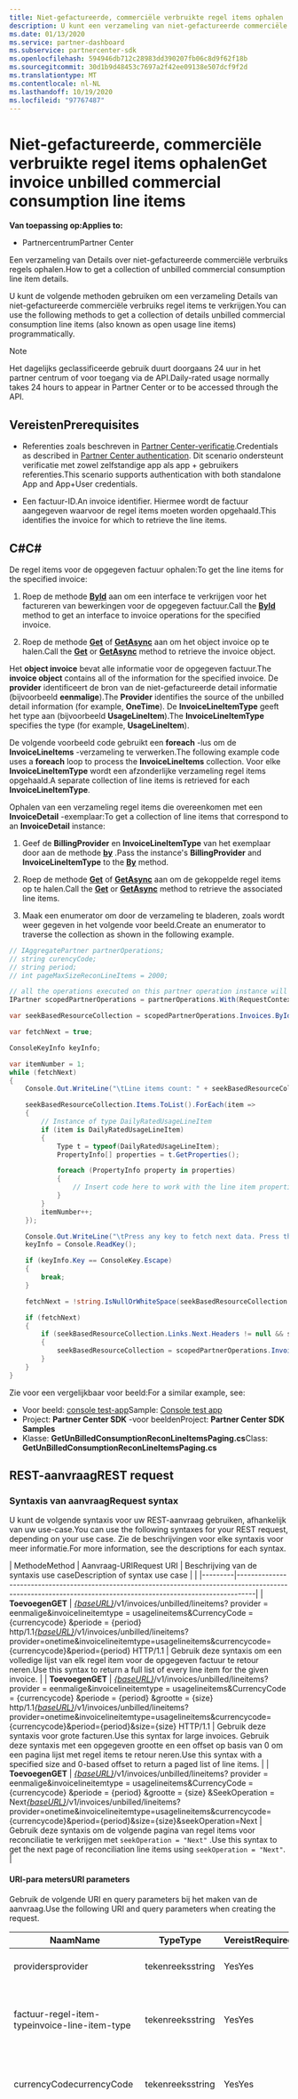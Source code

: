 ```yaml
---
title: Niet-gefactureerde, commerciële verbruikte regel items ophalen
description: U kunt een verzameling van niet-gefactureerde commerciële verbruiks regel items voor een opgegeven factuur ophalen met behulp van de Partner Center-Api's.
ms.date: 01/13/2020
ms.service: partner-dashboard
ms.subservice: partnercenter-sdk
ms.openlocfilehash: 594946db712c28983dd390207fb06c8d9f62f18b
ms.sourcegitcommit: 30d1b9d48453c7697a2f42ee09138e507dcf9f2d
ms.translationtype: MT
ms.contentlocale: nl-NL
ms.lasthandoff: 10/19/2020
ms.locfileid: "97767487"
---
```

# <a name="get-invoice-unbilled-commercial-consumption-line-items"></a><span data-ttu-id="71c1b-103">Niet-gefactureerde, commerciële verbruikte regel items ophalen</span><span class="sxs-lookup"><span data-stu-id="71c1b-103">Get invoice unbilled commercial consumption line items</span></span>

<span data-ttu-id="71c1b-104">**Van toepassing op:**</span><span class="sxs-lookup"><span data-stu-id="71c1b-104">**Applies to:**</span></span>

- <span data-ttu-id="71c1b-105">Partnercentrum</span><span class="sxs-lookup"><span data-stu-id="71c1b-105">Partner Center</span></span>

<span data-ttu-id="71c1b-106">Een verzameling van Details over niet-gefactureerde commerciële verbruiks regels ophalen.</span><span class="sxs-lookup"><span data-stu-id="71c1b-106">How to get a collection of unbilled commercial consumption line item details.</span></span>

<span data-ttu-id="71c1b-107">U kunt de volgende methoden gebruiken om een verzameling Details van niet-gefactureerde commerciële verbruiks regel items te verkrijgen.</span><span class="sxs-lookup"><span data-stu-id="71c1b-107">You can use the following methods to get a collection of details unbilled commercial consumption line items (also known as open usage line items) programmatically.</span></span>

>[!NOTE]
><span data-ttu-id="71c1b-108">Het dagelijks geclassificeerde gebruik duurt doorgaans 24 uur in het partner centrum of voor toegang via de API.</span><span class="sxs-lookup"><span data-stu-id="71c1b-108">Daily-rated usage normally takes 24 hours to appear in Partner Center or to be accessed through the API.</span></span>

## <a name="prerequisites"></a><span data-ttu-id="71c1b-109">Vereisten</span><span class="sxs-lookup"><span data-stu-id="71c1b-109">Prerequisites</span></span>

- <span data-ttu-id="71c1b-110">Referenties zoals beschreven in [Partner Center-verificatie](partner-center-authentication.md).</span><span class="sxs-lookup"><span data-stu-id="71c1b-110">Credentials as described in [Partner Center authentication](partner-center-authentication.md).</span></span> <span data-ttu-id="71c1b-111">Dit scenario ondersteunt verificatie met zowel zelfstandige app als app + gebruikers referenties.</span><span class="sxs-lookup"><span data-stu-id="71c1b-111">This scenario supports authentication with both standalone App and App+User credentials.</span></span>

- <span data-ttu-id="71c1b-112">Een factuur-ID.</span><span class="sxs-lookup"><span data-stu-id="71c1b-112">An invoice identifier.</span></span> <span data-ttu-id="71c1b-113">Hiermee wordt de factuur aangegeven waarvoor de regel items moeten worden opgehaald.</span><span class="sxs-lookup"><span data-stu-id="71c1b-113">This identifies the invoice for which to retrieve the line items.</span></span>

## <a name="c"></a><span data-ttu-id="71c1b-114">C\#</span><span class="sxs-lookup"><span data-stu-id="71c1b-114">C\#</span></span>

<span data-ttu-id="71c1b-115">De regel items voor de opgegeven factuur ophalen:</span><span class="sxs-lookup"><span data-stu-id="71c1b-115">To get the line items for the specified invoice:</span></span>

1. <span data-ttu-id="71c1b-116">Roep de methode [**ById**](/dotnet/api/microsoft.store.partnercenter.invoices.iinvoicecollection.byid) aan om een interface te verkrijgen voor het factureren van bewerkingen voor de opgegeven factuur.</span><span class="sxs-lookup"><span data-stu-id="71c1b-116">Call the [**ById**](/dotnet/api/microsoft.store.partnercenter.invoices.iinvoicecollection.byid) method to get an interface to invoice operations for the specified invoice.</span></span>

2. <span data-ttu-id="71c1b-117">Roep de methode [**Get**](/dotnet/api/microsoft.store.partnercenter.invoices.iinvoice.get) of [**GetAsync**](/dotnet/api/microsoft.store.partnercenter.invoices.iinvoice.getasync) aan om het object invoice op te halen.</span><span class="sxs-lookup"><span data-stu-id="71c1b-117">Call the [**Get**](/dotnet/api/microsoft.store.partnercenter.invoices.iinvoice.get) or [**GetAsync**](/dotnet/api/microsoft.store.partnercenter.invoices.iinvoice.getasync) method to retrieve the invoice object.</span></span>

<span data-ttu-id="71c1b-118">Het **object invoice** bevat alle informatie voor de opgegeven factuur.</span><span class="sxs-lookup"><span data-stu-id="71c1b-118">The **invoice object** contains all of the information for the specified invoice.</span></span> <span data-ttu-id="71c1b-119">De **provider** identificeert de bron van de niet-gefactureerde detail informatie (bijvoorbeeld **eenmalige**).</span><span class="sxs-lookup"><span data-stu-id="71c1b-119">The **Provider** identifies the source of the unbilled detail information (for example, **OneTime**).</span></span> <span data-ttu-id="71c1b-120">De **InvoiceLineItemType** geeft het type aan (bijvoorbeeld **UsageLineItem**).</span><span class="sxs-lookup"><span data-stu-id="71c1b-120">The **InvoiceLineItemType** specifies the type (for example, **UsageLineItem**).</span></span>

<span data-ttu-id="71c1b-121">De volgende voorbeeld code gebruikt een **foreach** -lus om de **InvoiceLineItems** -verzameling te verwerken.</span><span class="sxs-lookup"><span data-stu-id="71c1b-121">The following example code uses a **foreach** loop to process the **InvoiceLineItems** collection.</span></span> <span data-ttu-id="71c1b-122">Voor elke **InvoiceLineItemType** wordt een afzonderlijke verzameling regel items opgehaald.</span><span class="sxs-lookup"><span data-stu-id="71c1b-122">A separate collection of line items is retrieved for each **InvoiceLineItemType**.</span></span>

<span data-ttu-id="71c1b-123">Ophalen van een verzameling regel items die overeenkomen met een **InvoiceDetail** -exemplaar:</span><span class="sxs-lookup"><span data-stu-id="71c1b-123">To get a collection of line items that correspond to an **InvoiceDetail** instance:</span></span>

1. <span data-ttu-id="71c1b-124">Geef de **BillingProvider** en **InvoiceLineItemType** van het exemplaar door aan de methode [**by**](/dotnet/api/microsoft.store.partnercenter.invoices.iinvoice.by) .</span><span class="sxs-lookup"><span data-stu-id="71c1b-124">Pass the instance's **BillingProvider** and **InvoiceLineItemType** to the [**By**](/dotnet/api/microsoft.store.partnercenter.invoices.iinvoice.by) method.</span></span>

2. <span data-ttu-id="71c1b-125">Roep de methode [**Get**](/dotnet/api/microsoft.store.partnercenter.invoices.iinvoice.get) of [**GetAsync**](/dotnet/api/microsoft.store.partnercenter.invoices.iinvoice.getasync) aan om de gekoppelde regel items op te halen.</span><span class="sxs-lookup"><span data-stu-id="71c1b-125">Call the [**Get**](/dotnet/api/microsoft.store.partnercenter.invoices.iinvoice.get) or [**GetAsync**](/dotnet/api/microsoft.store.partnercenter.invoices.iinvoice.getasync) method to retrieve the associated line items.</span></span>
3. <span data-ttu-id="71c1b-126">Maak een enumerator om door de verzameling te bladeren, zoals wordt weer gegeven in het volgende voor beeld.</span><span class="sxs-lookup"><span data-stu-id="71c1b-126">Create an enumerator to traverse the collection as shown in the following example.</span></span>

``` csharp
// IAggregatePartner partnerOperations;
// string curencyCode;
// string period;
// int pageMaxSizeReconLineItems = 2000;

// all the operations executed on this partner operation instance will share the same correlation Id but will differ in request Id
IPartner scopedPartnerOperations = partnerOperations.With(RequestContextFactory.Instance.Create(Guid.NewGuid()));

var seekBasedResourceCollection = scopedPartnerOperations.Invoices.ById("unbilled").By("onetime", "usagelineitems", curencyCode, period, pageMaxSizeReconLineItems).Get();

var fetchNext = true;

ConsoleKeyInfo keyInfo;

var itemNumber = 1;
while (fetchNext)
{
    Console.Out.WriteLine("\tLine items count: " + seekBasedResourceCollection.Items.Count());

    seekBasedResourceCollection.Items.ToList().ForEach(item =>
    {
        // Instance of type DailyRatedUsageLineItem
        if (item is DailyRatedUsageLineItem)
        {
            Type t = typeof(DailyRatedUsageLineItem);
            PropertyInfo[] properties = t.GetProperties();

            foreach (PropertyInfo property in properties)
            {
                // Insert code here to work with the line item properties
            }
        }
        itemNumber++;
    });

    Console.Out.WriteLine("\tPress any key to fetch next data. Press the Escape (Esc) key to quit: \n");
    keyInfo = Console.ReadKey();

    if (keyInfo.Key == ConsoleKey.Escape)
    {
        break;
    }

    fetchNext = !string.IsNullOrWhiteSpace(seekBasedResourceCollection.ContinuationToken);

    if (fetchNext)
    {
        if (seekBasedResourceCollection.Links.Next.Headers != null && seekBasedResourceCollection.Links.Next.Headers.Any())
        {
            seekBasedResourceCollection = scopedPartnerOperations.Invoices.ById("unbilled").By("onetime", "usagelineitems", curencyCode, period, pageMaxSizeReconLineItems).Seek(seekBasedResourceCollection.ContinuationToken, SeekOperation.Next);
        }
    }
}
```

<span data-ttu-id="71c1b-127">Zie voor een vergelijkbaar voor beeld:</span><span class="sxs-lookup"><span data-stu-id="71c1b-127">For a similar example, see:</span></span>

- <span data-ttu-id="71c1b-128">Voor beeld: [console test-app](console-test-app.md)</span><span class="sxs-lookup"><span data-stu-id="71c1b-128">Sample: [Console test app](console-test-app.md)</span></span>
- <span data-ttu-id="71c1b-129">Project: **Partner Center SDK** -voor beelden</span><span class="sxs-lookup"><span data-stu-id="71c1b-129">Project: **Partner Center SDK Samples**</span></span>
- <span data-ttu-id="71c1b-130">Klasse: **GetUnBilledConsumptionReconLineItemsPaging.cs**</span><span class="sxs-lookup"><span data-stu-id="71c1b-130">Class: **GetUnBilledConsumptionReconLineItemsPaging.cs**</span></span>

## <a name="rest-request"></a><span data-ttu-id="71c1b-131">REST-aanvraag</span><span class="sxs-lookup"><span data-stu-id="71c1b-131">REST request</span></span>

### <a name="request-syntax"></a><span data-ttu-id="71c1b-132">Syntaxis van aanvraag</span><span class="sxs-lookup"><span data-stu-id="71c1b-132">Request syntax</span></span>

<span data-ttu-id="71c1b-133">U kunt de volgende syntaxis voor uw REST-aanvraag gebruiken, afhankelijk van uw use-case.</span><span class="sxs-lookup"><span data-stu-id="71c1b-133">You can use the following syntaxes for your REST request, depending on your use case.</span></span> <span data-ttu-id="71c1b-134">Zie de beschrijvingen voor elke syntaxis voor meer informatie.</span><span class="sxs-lookup"><span data-stu-id="71c1b-134">For more information, see the descriptions for each syntax.</span></span>

 | <span data-ttu-id="71c1b-135">Methode</span><span class="sxs-lookup"><span data-stu-id="71c1b-135">Method</span></span>  | <span data-ttu-id="71c1b-136">Aanvraag-URI</span><span class="sxs-lookup"><span data-stu-id="71c1b-136">Request URI</span></span>         | <span data-ttu-id="71c1b-137">Beschrijving van de syntaxis use case</span><span class="sxs-lookup"><span data-stu-id="71c1b-137">Description of syntax use case</span></span> |                                                                                                                                            |
|---------|-----------------------------------------------------------------------------------------------------------------------------------------------------------------|
| <span data-ttu-id="71c1b-138">**Toevoegen**</span><span class="sxs-lookup"><span data-stu-id="71c1b-138">**GET**</span></span> | <span data-ttu-id="71c1b-139">[*{baseURL}*](partner-center-rest-urls.md)/v1/invoices/unbilled/lineitems? provider = eenmalige&invoicelineitemtype = usagelineitems&CurrencyCode = {currencycode} &periode = {period} http/1.1</span><span class="sxs-lookup"><span data-stu-id="71c1b-139">[*{baseURL}*](partner-center-rest-urls.md)/v1/invoices/unbilled/lineitems?provider=onetime&invoicelineitemtype=usagelineitems&currencycode={currencycode}&period={period} HTTP/1.1</span></span>                              | <span data-ttu-id="71c1b-140">Gebruik deze syntaxis om een volledige lijst van elk regel item voor de opgegeven factuur te retour neren.</span><span class="sxs-lookup"><span data-stu-id="71c1b-140">Use this syntax to return a full list of every line item for the given invoice.</span></span> |
| <span data-ttu-id="71c1b-141">**Toevoegen**</span><span class="sxs-lookup"><span data-stu-id="71c1b-141">**GET**</span></span> | <span data-ttu-id="71c1b-142">[*{baseURL}*](partner-center-rest-urls.md)/v1/invoices/unbilled/lineitems? provider = eenmalige&invoicelineitemtype = usagelineitems&CurrencyCode = {currencycode} &periode = {period} &grootte = {size} http/1.1</span><span class="sxs-lookup"><span data-stu-id="71c1b-142">[*{baseURL}*](partner-center-rest-urls.md)/v1/invoices/unbilled/lineitems?provider=onetime&invoicelineitemtype=usagelineitems&currencycode={currencycode}&period={period}&size={size} HTTP/1.1</span></span>  | <span data-ttu-id="71c1b-143">Gebruik deze syntaxis voor grote facturen.</span><span class="sxs-lookup"><span data-stu-id="71c1b-143">Use this syntax for large invoices.</span></span> <span data-ttu-id="71c1b-144">Gebruik deze syntaxis met een opgegeven grootte en een offset op basis van 0 om een pagina lijst met regel items te retour neren.</span><span class="sxs-lookup"><span data-stu-id="71c1b-144">Use this syntax with a specified size and 0-based offset to return a paged list of line items.</span></span> |
| <span data-ttu-id="71c1b-145">**Toevoegen**</span><span class="sxs-lookup"><span data-stu-id="71c1b-145">**GET**</span></span> | <span data-ttu-id="71c1b-146">[*{baseURL}*](partner-center-rest-urls.md)/v1/invoices/unbilled/lineitems? provider = eenmalige&invoicelineitemtype = usagelineitems&CurrencyCode = {currencycode} &periode = {period} &grootte = {size} &SeekOperation = Next</span><span class="sxs-lookup"><span data-stu-id="71c1b-146">[*{baseURL}*](partner-center-rest-urls.md)/v1/invoices/unbilled/lineitems?provider=onetime&invoicelineitemtype=usagelineitems&currencycode={currencycode}&period={period}&size={size}&seekOperation=Next</span></span>                               | <span data-ttu-id="71c1b-147">Gebruik deze syntaxis om de volgende pagina van regel items voor reconciliatie te verkrijgen met `seekOperation = "Next"` .</span><span class="sxs-lookup"><span data-stu-id="71c1b-147">Use this syntax to get the next page of reconciliation line items using `seekOperation = "Next"`.</span></span> |

#### <a name="uri-parameters"></a><span data-ttu-id="71c1b-148">URI-para meters</span><span class="sxs-lookup"><span data-stu-id="71c1b-148">URI parameters</span></span>

<span data-ttu-id="71c1b-149">Gebruik de volgende URI en query parameters bij het maken van de aanvraag.</span><span class="sxs-lookup"><span data-stu-id="71c1b-149">Use the following URI and query parameters when creating the request.</span></span>

| <span data-ttu-id="71c1b-150">Naam</span><span class="sxs-lookup"><span data-stu-id="71c1b-150">Name</span></span>                   | <span data-ttu-id="71c1b-151">Type</span><span class="sxs-lookup"><span data-stu-id="71c1b-151">Type</span></span>   | <span data-ttu-id="71c1b-152">Vereist</span><span class="sxs-lookup"><span data-stu-id="71c1b-152">Required</span></span> | <span data-ttu-id="71c1b-153">Beschrijving</span><span class="sxs-lookup"><span data-stu-id="71c1b-153">Description</span></span>                                                                     |
|------------------------|--------|----------|---------------------------------------------------------------------------------|
| <span data-ttu-id="71c1b-154">providers</span><span class="sxs-lookup"><span data-stu-id="71c1b-154">provider</span></span>               | <span data-ttu-id="71c1b-155">tekenreeks</span><span class="sxs-lookup"><span data-stu-id="71c1b-155">string</span></span> | <span data-ttu-id="71c1b-156">Yes</span><span class="sxs-lookup"><span data-stu-id="71c1b-156">Yes</span></span>      | <span data-ttu-id="71c1b-157">De provider: '**eenmalige**'.</span><span class="sxs-lookup"><span data-stu-id="71c1b-157">The provider: "**OneTime**".</span></span>                                                |
| <span data-ttu-id="71c1b-158">factuur-regel-item-type</span><span class="sxs-lookup"><span data-stu-id="71c1b-158">invoice-line-item-type</span></span> | <span data-ttu-id="71c1b-159">tekenreeks</span><span class="sxs-lookup"><span data-stu-id="71c1b-159">string</span></span> | <span data-ttu-id="71c1b-160">Yes</span><span class="sxs-lookup"><span data-stu-id="71c1b-160">Yes</span></span>      | <span data-ttu-id="71c1b-161">Het type factuur Details: "**UsageLineItems**", "**UsageLineItems**".</span><span class="sxs-lookup"><span data-stu-id="71c1b-161">The type of invoice detail: "**UsageLineItems**", "**UsageLineItems**".</span></span>               |
| <span data-ttu-id="71c1b-162">currencyCode</span><span class="sxs-lookup"><span data-stu-id="71c1b-162">currencyCode</span></span>           | <span data-ttu-id="71c1b-163">tekenreeks</span><span class="sxs-lookup"><span data-stu-id="71c1b-163">string</span></span> | <span data-ttu-id="71c1b-164">Yes</span><span class="sxs-lookup"><span data-stu-id="71c1b-164">Yes</span></span>      | <span data-ttu-id="71c1b-165">De valuta code voor de niet-gefactureerde regel items.</span><span class="sxs-lookup"><span data-stu-id="71c1b-165">The currency code for the unbilled line items.</span></span>                                  |
| <span data-ttu-id="71c1b-166">period</span><span class="sxs-lookup"><span data-stu-id="71c1b-166">period</span></span>                 | <span data-ttu-id="71c1b-167">tekenreeks</span><span class="sxs-lookup"><span data-stu-id="71c1b-167">string</span></span> | <span data-ttu-id="71c1b-168">Yes</span><span class="sxs-lookup"><span data-stu-id="71c1b-168">Yes</span></span>      | <span data-ttu-id="71c1b-169">De periode voor niet-gefactureerde afstemming (bijvoorbeeld: **huidige**, **vorige**).</span><span class="sxs-lookup"><span data-stu-id="71c1b-169">The period for unbilled recon (for example: **current**, **previous**).</span></span><br/><br/><span data-ttu-id="71c1b-170">**Vorige** : als de facturerings cyclus 01/01/2020 – 01/31/2020 dan is, is de kans groot dat uw factuur wordt gegenereerd tussen 02/06/2020 en 02/08/2020 UTC-tijd.</span><span class="sxs-lookup"><span data-stu-id="71c1b-170">**Previous** – if the billing cycle is 01/01/2020 – 01/31/2020 then, most likely that your invoice is generated between 02/06/2020 and 02/08/2020 UTC time.</span></span> <span data-ttu-id="71c1b-171">Als u de niet-gefactureerde gebruiks gegevens van de facturerings cyclus (01/01/2020 – 01/31/2020) wilt opvragen op elke tijd tussen 02/01/2020 en de door de factuur gegenereerde datum (tussen 02/06/2020 en 02/08/2020 UTC-tijd), moet u de periode als ' eerder ' kiezen.</span><span class="sxs-lookup"><span data-stu-id="71c1b-171">If you need to query your unbilled usage data of the billing cycle (01/01/2020 – 01/31/2020) on any time between 02/01/2020 and the invoice-generated date (which is between 02/06/2020 and 02/08/2020 UTC time), then, you need to choose Period as "Previous".</span></span><br/><br/><span data-ttu-id="71c1b-172">**Huidige** – als de facturerings cyclus 01/01/2020 – 01/31/2020 is, is de kans groot dat uw factuur wordt gegenereerd tussen 02/06/2020 en 02/08/2020 UTC-tijd.</span><span class="sxs-lookup"><span data-stu-id="71c1b-172">**Current** – if the billing cycle is 01/01/2020 – 01/31/2020 then, most likely that your invoice is generated between 02/06/2020 and 02/08/2020 UTC time.</span></span> <span data-ttu-id="71c1b-173">Als u uw niet-gefactureerde gebruiks gegevens van de facturerings cyclus (01/01/2020 – 01/31/2020) wilt doorzoeken op elke tijd tussen 01/01/2020 en 01/31/2020 die binnen uw facturerings cyclus valt, moet u periode kiezen als ' Huidig '.</span><span class="sxs-lookup"><span data-stu-id="71c1b-173">If you need to query your unbilled usage data of the billing cycle (01/01/2020 – 01/31/2020) on any time between 01/01/2020 and 01/31/2020 which is within your billing cycle, then, you need to choose Period as "Current".</span></span> |
| <span data-ttu-id="71c1b-174">grootte</span><span class="sxs-lookup"><span data-stu-id="71c1b-174">size</span></span>                   | <span data-ttu-id="71c1b-175">getal</span><span class="sxs-lookup"><span data-stu-id="71c1b-175">number</span></span> | <span data-ttu-id="71c1b-176">No</span><span class="sxs-lookup"><span data-stu-id="71c1b-176">No</span></span>       | <span data-ttu-id="71c1b-177">Het maximum aantal items dat moet worden geretourneerd.</span><span class="sxs-lookup"><span data-stu-id="71c1b-177">The maximum number of items to return.</span></span> <span data-ttu-id="71c1b-178">De standaard grootte is 2000.</span><span class="sxs-lookup"><span data-stu-id="71c1b-178">The default size is 2000.</span></span>                    |
| <span data-ttu-id="71c1b-179">seekOperation</span><span class="sxs-lookup"><span data-stu-id="71c1b-179">seekOperation</span></span>          | <span data-ttu-id="71c1b-180">tekenreeks</span><span class="sxs-lookup"><span data-stu-id="71c1b-180">string</span></span> | <span data-ttu-id="71c1b-181">No</span><span class="sxs-lookup"><span data-stu-id="71c1b-181">No</span></span>       | <span data-ttu-id="71c1b-182">Stel `seekOperation=Next` deze waarde in om de volgende pagina met lijn items voor afstemming weer te geven.</span><span class="sxs-lookup"><span data-stu-id="71c1b-182">Set `seekOperation=Next` to get the next page of reconciliation line items.</span></span>                |

### <a name="request-headers"></a><span data-ttu-id="71c1b-183">Aanvraagheaders</span><span class="sxs-lookup"><span data-stu-id="71c1b-183">Request headers</span></span>

<span data-ttu-id="71c1b-184">Zie voor meer informatie [Partner Center rest headers](headers.md).</span><span class="sxs-lookup"><span data-stu-id="71c1b-184">For more information, see [Partner Center REST headers](headers.md).</span></span>

### <a name="request-body"></a><span data-ttu-id="71c1b-185">Aanvraagbody</span><span class="sxs-lookup"><span data-stu-id="71c1b-185">Request body</span></span>

<span data-ttu-id="71c1b-186">Geen.</span><span class="sxs-lookup"><span data-stu-id="71c1b-186">None.</span></span>

## <a name="rest-response"></a><span data-ttu-id="71c1b-187">REST-antwoord</span><span class="sxs-lookup"><span data-stu-id="71c1b-187">REST response</span></span>

<span data-ttu-id="71c1b-188">Als dit is gelukt, bevat het antwoord het verzamelen van regel items.</span><span class="sxs-lookup"><span data-stu-id="71c1b-188">If successful, the response contains the collection of line item details.</span></span>

<span data-ttu-id="71c1b-189">*Voor de **ChargeType** van het regel item wordt de **gekochte** waarde toegewezen aan **Nieuw** en de **terugbetaling** van de waarde wordt toegewezen om te **Annuleren**.*</span><span class="sxs-lookup"><span data-stu-id="71c1b-189">*For the line item **ChargeType**, the value **Purchase** is mapped to **New** and the value **Refund** is mapped to **Cancel**.*</span></span>

### <a name="response-success-and-error-codes"></a><span data-ttu-id="71c1b-190">Geslaagde en fout codes</span><span class="sxs-lookup"><span data-stu-id="71c1b-190">Response success and error codes</span></span>

<span data-ttu-id="71c1b-191">Elk antwoord wordt geleverd met een HTTP-status code die aangeeft of de fout is opgetreden of mislukt en aanvullende informatie over fout opsporing.</span><span class="sxs-lookup"><span data-stu-id="71c1b-191">Each response comes with an HTTP status code that indicates success or failure and additional debugging information.</span></span> <span data-ttu-id="71c1b-192">Gebruik een hulp programma voor netwerk tracering om deze code, het fout type en aanvullende para meters te lezen.</span><span class="sxs-lookup"><span data-stu-id="71c1b-192">Use a network trace tool to read this code, error type, and additional parameters.</span></span> <span data-ttu-id="71c1b-193">Zie [rest-fout codes van het partner centrum](error-codes.md)voor de volledige lijst.</span><span class="sxs-lookup"><span data-stu-id="71c1b-193">For the full list, see [Partner Center REST error codes](error-codes.md).</span></span>

## <a name="request-response-examples"></a><span data-ttu-id="71c1b-194">Aanvraag-antwoord voorbeelden</span><span class="sxs-lookup"><span data-stu-id="71c1b-194">Request-response examples</span></span>

### <a name="request-response-example-1"></a><span data-ttu-id="71c1b-195">Aanvraag-antwoord-voor beeld 1</span><span class="sxs-lookup"><span data-stu-id="71c1b-195">Request-response example 1</span></span>

<span data-ttu-id="71c1b-196">De volgende details zijn van toepassing op dit voor beeld:</span><span class="sxs-lookup"><span data-stu-id="71c1b-196">The following details apply to this example:</span></span>

- <span data-ttu-id="71c1b-197">**Provider**: **eenmalige**</span><span class="sxs-lookup"><span data-stu-id="71c1b-197">**Provider**: **OneTime**</span></span>
- <span data-ttu-id="71c1b-198">**InvoiceLineItemType**: **UsageLineItems**</span><span class="sxs-lookup"><span data-stu-id="71c1b-198">**InvoiceLineItemType**: **UsageLineItems**</span></span>
- <span data-ttu-id="71c1b-199">**Periode**: **vorige**</span><span class="sxs-lookup"><span data-stu-id="71c1b-199">**Period**: **Previous**</span></span>

#### <a name="request-example-1"></a><span data-ttu-id="71c1b-200">Voor beeld 1 aanvragen</span><span class="sxs-lookup"><span data-stu-id="71c1b-200">Request example 1</span></span>

```http
GET https://api.partnercenter.microsoft.com/v1//invoices/unbilled/lineitems?provider=onetime&invoicelineitemtype=usagelineitems&currencycode=usd&period=previous&size=2000 HTTP/1.1
Authorization: Bearer <token>
Accept: application/json
MS-RequestId: 1234ecb8-37af-45f4-a1a1-358de3ca2b9e
MS-CorrelationId: 5e612512-4345-4bb0-866e-47aeda031234
X-Locale: en-US
MS-PartnerCenter-Application: Partner Center .NET SDK Samples
Host: api.partnercenter.microsoft.com
```

### <a name="response-example-1"></a><span data-ttu-id="71c1b-201">Antwoord voorbeeld 1</span><span class="sxs-lookup"><span data-stu-id="71c1b-201">Response example 1</span></span>

```http
HTTP/1.1 200 OK
Content-Length: 2484
Content-Type: application/json; charset=utf-8
MS-CorrelationId: 5e612512-4345-4bb0-866e-47aeda031234
MS-RequestId: 1234ecb8-37af-45f4-a1a1-358de3ca2b9e
MS-CV: bpqyomePDUqrSSYC.0
MS-ServerId: 202010406
Date: Wed, 20 Feb 2019 19:59:27 GMT

{
    "totalCount": 2,
    "items": [
        {
            "partnerId": "00083575-bbd0-54de-b2ad-0f5b0e927d71",
            "partnerName": "MTBC",
            "customerId": "",
            "customerName": "",
            "customerDomainName": "",
            "invoiceNumber": "",
            "productId": "",
            "skuId": "",
            "availabilityId": "",
            "skuName": "VM-Series Next-Generation Firewall (Bundle 2 PAYG)",
            "productName": "VM-Series Next Generation Firewall",
            "publisherName": "Test Alto Networks, Inc.",
            "publisherId": "",
            "subscriptionId": "12345678-04d9-421c-baf8-e3b8dd62ddba",
            "subscriptionDescription": "Pay-As-You-Go",
            "chargeStartDate": "2019-01-01T00:00:00Z",
            "chargeEndDate": "2019-02-01T00:00:00Z",
            "usageDate": "2019-01-01T00:00:00Z",
            "meterType": "1 Compute Hour - 4core",
            "meterCategory": "Virtual Machine Licenses",
            "meterId": "4core",
            "meterSubCategory": "VM-Series Next Generation Firewall",
            "meterName": "VM-Series Next Generation Firewall - VM-Series Next-Generation Firewall (Bundle 2 PAYG) - 4 Core Hours",
            "meterRegion": "",
            "unitOfMeasure": "1 Hour",
            "resourceLocation": "EASTUS",
            "consumedService": "Microsoft.Compute",
            "resourceGroup": "ECH-PAN-RG",
            "resourceUri": "/subscriptions/12345678-04d9-421c-baf8-e3b8dd62ddba/resourceGroups/ECH-PAN-RG/providers/Microsoft.Compute/virtualMachines/echpanfw",
            "tags": "",
            "additionalInfo": "{  \"ImageType\": null,  \"ServiceType\": \"Standard_D3_v2\",  \"VMName\": null,  \"VMProperties\": null,  \"UsageType\": \"ComputeHR_SW\"}",
            "serviceInfo1": "",
            "serviceInfo2": "",
            "customerCountry": "",
            "mpnId": "1234567",
            "resellerMpnId": "",
            "chargeType": "",
            "unitPrice": 1.2799888920023,
            "quantity": 24.0,
            "unitType": "",
            "billingPreTaxTotal": 30.7197334080551,
            "billingCurrency": "USD",
            "pricingPreTaxTotal": 30.7197334080551,
            "pricingCurrency": "USD",
            "entitlementId": "1234547f-b249-4edd-9319-637862d8c0b4",
            "entitlementDescription": "Partner Subscription",
            "pcToBCExchangeRate": 1,
            "pcToBCExchangeRateDate": "2019-08-01T00:00:00Z",
            "effectiveUnitPrice": 0,
            "rateOfPartnerEarnedCredit": 0,
            "invoiceLineItemType": "usage_line_items",
            "billingProvider": "marketplace",
            "attributes": {
                "objectType": "DailyRatedUsageLineItem"
            }
         },
         {
            "partnerId": "00083575-bbd0-54de-b2ad-0f5b0e927d71",
            "partnerName": "MTBC",
            "customerId": "",
            "customerName": "",
            "customerDomainName": "",
            "invoiceNumber": "",
            "productId": "",
            "skuId": "",
            "availabilityId": "",
            "skuName": "VM-Series Next-Generation Firewall (Bundle 2 PAYG)",
            "productName": "VM-Series Next Generation Firewall",
            "publisherName": "Test Alto Networks, Inc.",
            "publisherId": "",
            "subscriptionId": "12345678-04d9-421c-baf8-e3b8dd62ddba",
            "subscriptionDescription": "Pay-As-You-Go",
            "chargeStartDate": "2019-01-01T00:00:00Z",
            "chargeEndDate": "2019-02-01T00:00:00Z",
            "usageDate": "2019-01-02T00:00:00Z",
            "meterType": "1 Compute Hour - 4core",
            "meterCategory": "Virtual Machine Licenses",
            "meterId": "4core",
            "meterSubCategory": "VM-Series Next Generation Firewall",
            "meterName": "VM-Series Next Generation Firewall - VM-Series Next-Generation Firewall (Bundle 2 PAYG) - 4 Core Hours",
            "meterRegion": "",
            "unitOfMeasure": "1 Hour",
            "resourceLocation": "EASTUS",
            "consumedService": "Microsoft.Compute",
            "resourceGroup": "ECH-PAN-RG",
            "resourceUri": "/subscriptions/12345678-04d9-421c-baf8-e3b8dd62ddba/resourceGroups/ECH-PAN-RG/providers/Microsoft.Compute/virtualMachines/echpanfw",
            "tags": "",
            "additionalInfo": "{  \"ImageType\": null,  \"ServiceType\": \"Standard_D3_v2\",  \"VMName\": null,  \"VMProperties\": null,  \"UsageType\": \"ComputeHR_SW\"}",
            "serviceInfo1": "",
            "serviceInfo2": "",
            "customerCountry": "",
            "mpnId": "1234567",
            "resellerMpnId": "",
            "chargeType": "",
            "unitPrice": 1.2799888920023,
            "quantity": 24.0,
            "unitType": "",
            "billingPreTaxTotal": 30.7197334080551,
            "billingCurrency": "USD",
            "pricingPreTaxTotal": 30.7197334080551,
            "pricingCurrency": "USD",
            "entitlementId": "31cdf47f-b249-4edd-9319-637862d12345",
            "entitlementDescription": "Partner Subscription",
            "pcToBCExchangeRate": 1,
            "pcToBCExchangeRateDate": "2019-08-01T00:00:00Z",
            "effectiveUnitPrice": 0,
            "rateOfPartnerEarnedCredit": 0,
            "invoiceLineItemType": "usage_line_items",
            "billingProvider": "marketplace",
            "attributes": {
                "objectType": "DailyRatedUsageLineItem"
            }
        }
    ],
    "links": {
        "self": {
            "uri": "/invoices/unbilled/lineitems?provider=onetime&invoicelineitemtype=usagelineitems&currencycode=usd&period=previous&size=2000",
            "method": "GET",
            "headers": []
        },
        "next": {
            "uri": "/invoices/unbilled/lineitems?provider=onetime&invoicelineitemtype=usagelineitems&currencycode=usd&period=previous&size=2000&seekOperation=Next",
            "method": "GET",
            "headers": [
                {
                    "key": "MS-ContinuationToken",
                    "value": "AQAAAA=="
                }
            ]
        }
    },
    "attributes": {
        "objectType": "Collection"
    }
}
```

### <a name="request-response-example-2"></a><span data-ttu-id="71c1b-202">Aanvraag-antwoord-voor beeld 2</span><span class="sxs-lookup"><span data-stu-id="71c1b-202">Request-response example 2</span></span>

<span data-ttu-id="71c1b-203">De volgende details zijn van toepassing op dit voor beeld:</span><span class="sxs-lookup"><span data-stu-id="71c1b-203">The following details apply to this example:</span></span>

- <span data-ttu-id="71c1b-204">**Provider**: **eenmalige**</span><span class="sxs-lookup"><span data-stu-id="71c1b-204">**Provider**: **OneTime**</span></span>
- <span data-ttu-id="71c1b-205">**InvoiceLineItemType**: **UsageLineItems**</span><span class="sxs-lookup"><span data-stu-id="71c1b-205">**InvoiceLineItemType**: **UsageLineItems**</span></span>
- <span data-ttu-id="71c1b-206">**Periode**: **vorige**</span><span class="sxs-lookup"><span data-stu-id="71c1b-206">**Period**: **Previous**</span></span>
- <span data-ttu-id="71c1b-207">**SeekOperation**: **volgende**</span><span class="sxs-lookup"><span data-stu-id="71c1b-207">**SeekOperation**: **Next**</span></span>

#### <a name="request-example-2"></a><span data-ttu-id="71c1b-208">Voor beeld 2 aanvragen</span><span class="sxs-lookup"><span data-stu-id="71c1b-208">Request example 2</span></span>

```http
GET https://api.partnercenter.microsoft.com/v1/invoices/unbilled/lineitems?provider=onetime&invoiceLineItemType=usagelineitems&currencyCode=usd&period=previous&size=2000&seekoperation=next HTTP/1.1
Authorization: Bearer <token>
Accept: application/json
MS-ContinuationToken: d19617b8-fbe5-4684-a5d8-0230972fb0cf,0705c4a9-39f7-4261-ba6d-53e24a9ce47d_a4ayc/80/OGda4BO/1o/V0etpOqiLx1JwB5S3beHW0s=,0d81c700-98b4-4b13-9129-ffd5620f72e7
MS-RequestId: 1234ecb8-37af-45f4-a1a1-358de3ca2b9e
MS-CorrelationId: 5e612512-4345-4bb0-866e-47aeda031234
X-Locale: en-US
MS-PartnerCenter-Application: Partner Center .NET SDK Samples
Host: api.partnercenter.microsoft.com
```

#### <a name="response-example-2"></a><span data-ttu-id="71c1b-209">Antwoord voorbeeld 2</span><span class="sxs-lookup"><span data-stu-id="71c1b-209">Response example 2</span></span>

```http
HTTP/1.1 200 OK
Content-Length: 2484
Content-Type: application/json; charset=utf-8
MS-CorrelationId: 5e612512-4345-4bb0-866e-47aeda031234
MS-RequestId: 1234ecb8-37af-45f4-a1a1-358de3ca2b9e
MS-CV: bpqyomePDUqrSSYC.0
MS-ServerId: 202010406
Date: Wed, 20 Feb 2019 19:59:27 GMT

{
    "totalCount": 1,
    "items": [
        {
            "partnerId": "00083575-bbd0-54de-b2ad-0f5b0e927d71",
            "partnerName": "MTBC",
            "customerId": "",
            "customerName": "",
            "customerDomainName": "",
            "invoiceNumber": "",
            "productId": "",
            "skuId": "",
            "availabilityId": "",
            "skuName": "VM-Series Next-Generation Firewall (Bundle 2 PAYG)",
            "productName": "VM-Series Next Generation Firewall",
            "publisherName": "Test Alto Networks, Inc.",
            "publisherId": "",
            "subscriptionId": "12345678-04d9-421c-baf8-e3b8dd62ddba",
            "subscriptionDescription": "Pay-As-You-Go",
            "chargeStartDate": "2019-01-01T00:00:00Z",
            "chargeEndDate": "2019-02-01T00:00:00Z",
            "usageDate": "2019-01-02T00:00:00Z",
            "meterType": "1 Compute Hour - 4core",
            "meterCategory": "Virtual Machine Licenses",
            "meterId": "4core",
            "meterSubCategory": "VM-Series Next Generation Firewall",
            "meterName": "VM-Series Next Generation Firewall - VM-Series Next-Generation Firewall (Bundle 2 PAYG) - 4 Core Hours",
            "meterRegion": "",
            "unitOfMeasure": "1 Hour",
            "resourceLocation": "EASTUS",
            "consumedService": "Microsoft.Compute",
            "resourceGroup": "ECH-PAN-RG",
            "resourceUri": "/subscriptions/12345678-04d9-421c-baf8-e3b8dd62ddba/resourceGroups/ECH-PAN-RG/providers/Microsoft.Compute/virtualMachines/echpanfw",
            "tags": "",
            "additionalInfo": "{  \"ImageType\": null,  \"ServiceType\": \"Standard_D3_v2\",  \"VMName\": null,  \"VMProperties\": null,  \"UsageType\": \"ComputeHR_SW\"}",
            "serviceInfo1": "",
            "serviceInfo2": "",
            "customerCountry": "",
            "mpnId": "1234567",
            "resellerMpnId": "",
            "chargeType": "",
            "unitPrice": 1.2799888920023,
            "quantity": 24.0,
            "unitType": "",
            "billingPreTaxTotal": 30.7197334080551,
            "billingCurrency": "USD",
            "pricingPreTaxTotal": 30.7197334080551,
            "pricingCurrency": "USD",
            "entitlementId": "31cdf47f-b249-4edd-9319-637862d8c0b4",
            "entitlementDescription": "Partner Subscription",
            "pcToBCExchangeRate": 1,
            "pcToBCExchangeRateDate": "2019-08-01T00:00:00Z",
            "effectiveUnitPrice": 0,
            "rateOfPartnerEarnedCredit": 0,
            "invoiceLineItemType": "usage_line_items",
            "billingProvider": "marketplace",
            "attributes": {
                "objectType": "DailyRatedUsageLineItem"
            }
        }
    ],
    "links": {
        "self": {
             "uri": "/invoices/unbilled/lineitems?provider=onetime&invoicelineitemtype=usagelineitems&currencycode=usd&period=previous&size=2000",
            "method": "GET",
            "headers": []
        }
    },
    "attributes": {
        "objectType": "Collection"
    }
}
```
